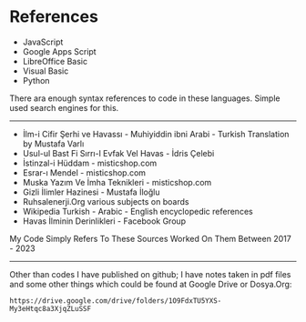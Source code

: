# References

* JavaScript
* Google Apps Script
* LibreOffice Basic
* Visual Basic
* Python

There ara enough syntax references to code in these languages. Simple used search engines for this.
***

* İlm-i Cifir Şerhi ve Havassı - Muhiyiddin ibni Arabi - Turkish Translation by Mustafa Varlı
* Usul-ul Bast Fi Sırrı-l Evfak Vel Havas - İdris Çelebi
* İstinzal-i Hüddam - misticshop.com
* Esrar-ı Mendel - misticshop.com
* Muska Yazım Ve İmha Teknikleri - misticshop.com
* Gizli İlimler Hazinesi - Mustafa İloğlu
* Ruhsalenerji.Org various subjects on boards
* Wikipedia Turkish - Arabic - English encyclopedic references
* Havas İlminin Derinlikleri - Facebook Group

My Code Simply Refers To These Sources Worked On Them Between 2017 - 2023
***

Other than codes I have published on github; I have notes taken in pdf files and some other things
which could be found at Google Drive or Dosya.Org:

    https://drive.google.com/drive/folders/1O9FdxTU5YXS-My3eHtqc8a3XjqZLuSSF
